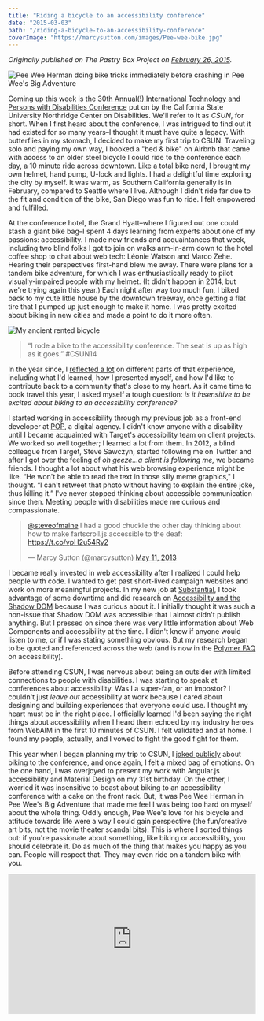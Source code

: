 ```yaml
---
title: "Riding a bicycle to an accessibility conference"
date: "2015-03-03"
path: "/riding-a-bicycle-to-an-accessibility-conference"
coverImage: "https://marcysutton.com/images/Pee-wee-bike.jpg"
---
```


_Originally published on The Pastry Box Project on [February 26, 2015](https://the-pastry-box-project.net/marcy-sutton/2015-february-26 "Link opens in a new window")._

![Pee Wee Herman doing bike tricks immediately before crashing in Pee Wee's Big Adventure](https://marcysutton.com/images/Pee-wee-bike.jpg)

Coming up this week is the [30th Annual(!) International Technology and Persons with Disabilities Conference](http://csunconference.org "Link opens in a new window") put on by the California State University Northridge Center on Disabilities. We'll refer to it as _CSUN_, for short. When I first heard about the conference, I was intrigued to find out it had existed for so many years–I thought it must have quite a legacy. With butterflies in my stomach, I decided to make my first trip to CSUN. Traveling solo and paying my own way, I booked a "bed & bike" on Airbnb that came with access to an older steel bicycle I could ride to the conference each day, a 10 minute ride across downtown. Like a total bike nerd, I brought my own helmet, hand pump, U-lock and lights. I had a delightful time exploring the city by myself. It was warm, as Southern California generally is in February, compared to Seattle where I live. Although I didn't ride far due to the fit and condition of the bike, San Diego was fun to ride. I felt empowered and fulfilled.

At the conference hotel, the Grand Hyatt–where I figured out one could stash a giant bike bag–I spent 4 days learning from experts about one of my passions: accessibility. I made new friends and acquaintances that week, including two blind folks I got to join on walks arm-in-arm down to the hotel coffee shop to chat about web tech: Léonie Watson and Marco Zehe. Hearing their perspectives first-hand blew me away. There were plans for a tandem bike adventure, for which I was enthusiastically ready to pilot visually-impaired people with my helmet. (It didn't happen in 2014, but we're trying again this year.) Each night after way too much fun, I biked back to my cute little house by the downtown freeway, once getting a flat tire that I pumped up just enough to make it home. I was pretty excited about biking in new cities and made a point to do it more often.

![My ancient rented bicycle](https://marcysutton.com/wp-content/uploads/2015/03/2014-03-18_1395167761.jpg)

> “I rode a bike to the accessibility conference. The seat is up as high as it goes.” #CSUN14

In the year since, I [reflected a lot](http://substantial.com/blog/2014/04/09/csun-accessibility-conference-recap/ "Link opens in a new window") on different parts of that experience, including what I'd learned, how I presented myself, and how I'd like to contribute back to a community that's close to my heart. As it came time to book travel this year, I asked myself a tough question: _is it insensitive to be excited about biking to an accessibility conference?_

I started working in accessibility through my previous job as a front-end developer at [POP](http://popagency.com "Link opens in a new window"), a digital agency. I didn't know anyone with a disability until I became acquainted with Target's accessibility team on client projects. We worked so well together; I learned a lot from them. In 2012, a blind colleague from Target, Steve Sawczyn, started following me on Twitter and after I got over the feeling of _oh geeze...a client is following me,_ we became friends. I thought a lot about what his web browsing experience might be like. “He won't be able to read the text in those silly meme graphics," I thought. “I can't retweet that photo without having to explain the entire joke, thus killing it.” I've never stopped thinking about accessible communication since then. Meeting people with disabilities made me curious and compassionate.

<blockquote class="twitter-tweet" data-conversation="none" data-cards="hidden" lang="en"><p><a href="https://twitter.com/steveofmaine">@steveofmaine</a> I had a good chuckle the other day thinking about how to make fartscroll.js accessible to the deaf: <a href="https://t.co/vpH2u54Ry2">https://t.co/vpH2u54Ry2</a></p>— Marcy Sutton (@marcysutton) <a href="https://twitter.com/marcysutton/status/333323538574487553">May 11, 2013</a></blockquote>
<script async src="//platform.twitter.com/widgets.js" charset="utf-8"></script>

I became really invested in web accessibility after I realized I could help people with code. I wanted to get past short-lived campaign websites and work on more meaningful projects. In my new job at [Substantial](http://substantial.com "Link opens in a new window"), I took advantage of some downtime and did research on [Accessibility and the Shadow DOM](http://substantial.com/blog/2014/02/05/accessibility-and-the-shadow-dom/ "Link opens in a new window") because I was curious about it. I initially thought it was such a non-issue that Shadow DOM was accessible that I almost didn't publish anything. But I pressed on since there was very little information about Web Components and accessibility at the time. I didn't know if anyone would listen to me, or if I was stating something obvious. But my research began to be quoted and referenced across the web (and is now in the [Polymer FAQ](https://www.polymer-project.org/resources/faq.html#accessibility "Link opens in a new window") on accessibility). 

Before attending CSUN, I was nervous about being an outsider with limited connections to people with disabilities. I was starting to speak at conferences about accessibility. Was I a super-fan, or an impostor? I couldn't just _leave out_ accessibility at work because I cared about designing and building experiences that everyone could use. I thought my heart must be in the right place. I officially learned I'd been saying the right things about accessibility when I heard them echoed by my industry heroes from WebAIM in the first 10 minutes of CSUN. I felt validated and at home. I found my people, actually, and I vowed to fight the good fight for them.

This year when I began planning my trip to CSUN, I [joked publicly](https://twitter.com/marcysutton/status/551492284039307265 "Link opens in a new window") about biking to the conference, and once again, I felt a mixed bag of emotions. On the one hand, I was overjoyed to present my work with Angular.js accessibility and Material Design on my 31st birthday. On the other, I worried it was insensitive to boast about biking to an accessibility conference with a cake on the front rack. But, it was Pee Wee Herman in Pee Wee's Big Adventure that made me feel I was being too hard on myself about the whole thing. Oddly enough, Pee Wee's love for his bicycle and attitude towards life were a way I could gain perspective (the fun/creative art bits, not the movie theater scandal bits). This is where I sorted things out: if you're passionate about something, like biking or accessibility, you should celebrate it. Do as much of the thing that makes you happy as you can. People will respect that. They may even ride on a tandem bike with you.

<div style="padding: 56.25% 0 0 0; position: relative; margin-bottom: 1em;">
    <iframe style="position:absolute; top: 0; left: 0; width: 100%; height: 100%" src="https://www.youtube-nocookie.com/embed/vJXU7EVXs2A?rel=0" frameborder="0" title="Pee Wee's Big Adventure - Bike Flip" allowfullscreen></iframe>
</div>
